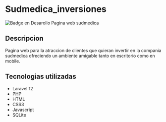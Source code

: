 # Sudmedica_inversiones
![Badge en Desarollo](https://img.shields.io/badge/STATUS-EN%20DESAROLLO-green)
Pagina web sudmedica

## Descripcion
Pagina web para la atraccion de clientes que quieran invertir en la compania sudmedica ofreciendo un ambiente amigable tanto en escritorio como en mobile.

## Tecnologias utilizadas
- Laravel 12
- PHP
- HTML
- CSS3
- Javascript
- SQLite

